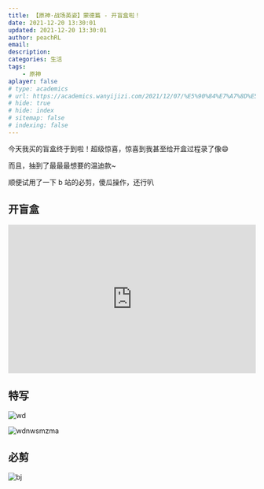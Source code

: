 ```yaml
---
title: 【原神·战场英姿】蒙德篇 - 开盲盒啦！
date: 2021-12-20 13:30:01
updated: 2021-12-20 13:30:01
author: peachRL
email: 
description: 
categories: 生活
tags: 
	- 原神
aplayer: false
# type: academics
# url: https://academics.wanyijizi.com/2021/12/07/%E5%90%84%E7%A7%8D%E5%AD%A6%E6%9C%AF%E6%8A%A5%E5%91%8A%E7%9A%84PPT%E5%BA%94%E8%AF%A5%E6%80%8E%E4%B9%88%E5%81%9A/
# hide: true
# hide: index
# sitemap: false
# indexing: false
---
```


今天我买的盲盒终于到啦！超级惊喜，惊喜到我甚至给开盒过程录了像😄

而且，抽到了最最最想要的温迪款~

顺便试用了一下 b 站的必剪，傻瓜操作，还行叭

<!-- more -->

## 开盲盒


<div style="position: relative; padding: 30% 45%;">
<iframe style="position: absolute; width: 100%; height: 100%; left: 0; top: 0;" src="https://player.bilibili.com/player.html?aid=507426694&bvid=BV1Ag411A7yt&cid=464739253&page=1&high_quality=1" frameborder="no" scrolling="no"> </iframe>
</div>


## 特写

![wd](https://image.wanyijizi.com/20211220/IMG_20211220_114419.jpg)

![wdnwsmzma](https://image.wanyijizi.com/20211220/IMG_20211220_120617.jpg)

## 必剪

![bj](https://image.wanyijizi.com/20211220/QQ截图20211220130138.jpg)
